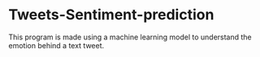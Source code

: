 # Tweets-Sentiment-prediction
This program is  made using a machine learning model to understand the emotion behind a text tweet.
